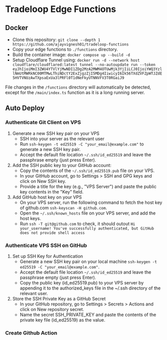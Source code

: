 # Tradeloop Edge Functions

## Docker

- Clone this repository: `git clone --depth 1 https://github.com/ajayvignesh01/tradeloop-functions`
- Copy your edge functions to `./functions` directory.
- Build the container image: `docker compose up --build -d`
- Setup Cloudflare Tunnel using: `docker run -d --network host cloudflare/cloudflared:latest tunnel --no-autoupdate run --token eyJhIjoiMmI3ZWU4YTVlYjMwNDI1ZDg2MzA2MWM4OTUwMjk3YjIiLCJ0IjoiYWQ3YzllNmUtMWRkNC00MTMwLThiNDctY2ExZjgzZjI5MDg4IiwicyI6Ik56TXdZVFZpWTJZdE5HVTVNUzAwTXpsaExUa3lPRFl0T1dNeFkyUTNNVFV3T0RGaiJ9`

File changes in the `/functions` directory will automatically be detected, except for the `/main/index.ts` function as it is a long running server.

## Auto Deploy
### Authenticate Git Client on VPS
1. Generate a new SSH key pair on your VPS
    - SSH into your server as the relevant user
    - Run `ssh-keygen -t ed25519 -C "your_email@example.com"` to generate a new SSH key pair.
    - Accept the default file location `~/.ssh/id_ed25519` and leave the passphrase empty (just press Enter).
2. Add the SSH public key to your GitHub account:
    - Copy the contents of the `~/.ssh/id_ed25519.pub` file on your VPS.
    - In your GitHub account, go to Settings > SSH and GPG keys and click on New SSH key.
    - Provide a title for the key (e.g., "VPS Server") and paste the public key contents in the "Key" field.
3. Add GitHub host key on your VPS
    - On your VPS server, run the following command to fetch the host key of github.com `ssh-keyscan -H github.com`.
    - Open the `~/.ssh/known_hosts` file on your VPS server, and add the host keys.
    - Run `ssh -T git@github.com` to check, it should outout `Hi your_username! You've successfully authenticated, but GitHub does not provide shell access`

### Authenticate VPS SSH on GitHub
1. Set up SSH Key for Authentication
    - Generate a new SSH key pair on your local machine `ssh-keygen -t ed25519 -C "your_email@example.com"`.
    - Accept the default file location `~/.ssh/id_ed25519` and leave the passphrase empty (just press Enter).
    - Copy the public key (id_ed25519.pub) to your VPS server by appending it to the authorized_keys file in the ~/.ssh directory of the relevant user.
2. Store the SSH Private Key as a GitHub Secret
    - In your GitHub repository, go to Settings > Secrets > Actions and click on New repository secret.
    - Name the secret SSH_PRIVATE_KEY and paste the contents of the private key file (id_ed25519) as the value.

### Create Github Action